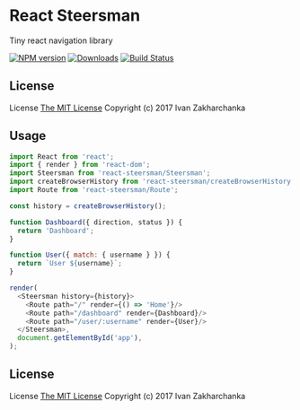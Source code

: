 # React Steersman

Tiny react navigation library

[![NPM version][npm-image]][npm-url]
[![Downloads][downloads-image]][npm-url]
[![Build Status][travis-image]][travis-url]

## License
License [The MIT License](http://opensource.org/licenses/MIT)
Copyright (c) 2017 Ivan Zakharchanka


[downloads-image]: https://img.shields.io/npm/dm/react-steersman.svg
[npm-url]: https://www.npmjs.com/package/react-steersman
[npm-image]: https://img.shields.io/npm/v/react-steersman.svg

[travis-url]: https://travis-ci.org/3axap4eHko/react-steersman
[travis-image]: https://img.shields.io/travis/3axap4eHko/react-steersman/master.svg

## Usage


```javascript
import React from 'react';
import { render } from 'react-dom';
import Steersman from 'react-steersman/Steersman';
import createBrowserHistory from 'react-steersman/createBrowserHistory';
import Route from 'react-steersman/Route';

const history = createBrowserHistory();

function Dashboard({ direction, status }) {
  return 'Dashboard';
}

function User({ match: { username } }) {
  return `User ${username}`;
}

render(
  <Steersman history={history}>
    <Route path="/" render={() => 'Home'}/>
    <Route path="/dashboard" render={Dashboard}/>
    <Route path="/user/:username" render={User}/>
  </Steersman>,
  document.getElementById('app'),
);
```

## License
License [The MIT License](http://opensource.org/licenses/MIT)
Copyright (c) 2017 Ivan Zakharchanka

